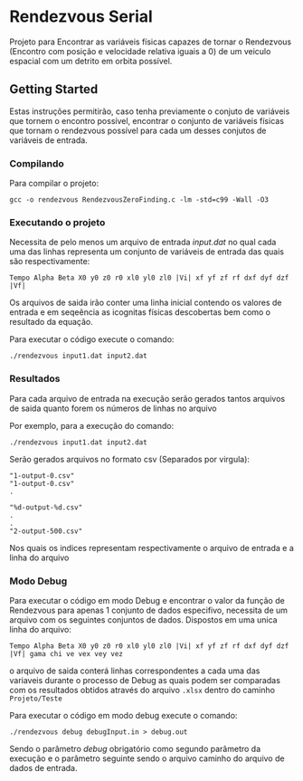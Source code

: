 # Rendezvous Serial

Projeto para Encontrar as variáveis físicas capazes de tornar o Rendezvous (Encontro com posição e velocidade relativa iguais a 0) de um veiculo espacial com um detrito em orbita possível.

## Getting Started

Estas instruções permitirão, caso tenha previamente o conjuto de variáveis que tornem o encontro possível, encontrar o conjunto de variáveis físicas que tornam o rendezvous possível para cada um desses conjutos de variáveis de entrada.

### Compilando

Para compilar o projeto:

```
gcc -o rendezvous RendezvousZeroFinding.c -lm -std=c99 -Wall -O3
```

### Executando o projeto

Necessita de pelo menos um arquivo de entrada *input.dat* no qual cada uma das linhas representa um conjunto de variáveis de entrada das quais são respectivamente:
```
Tempo Alpha Beta X0 y0 z0 r0 xl0 yl0 zl0 |Vi| xf yf zf rf dxf dyf dzf |Vf|
``` 

Os arquivos de saida irão conter uma linha inicial contendo os valores de entrada e em seqeência  as icognitas físicas descobertas bem como o resultado da equação.

Para executar o código execute o comando:
```
./rendezvous input1.dat input2.dat
```

### Resultados

Para cada arquivo de entrada na execução serão gerados tantos arquivos de saida quanto forem os números de linhas no arquivo

Por exemplo, para a execução do comando:
```
./rendezvous input1.dat input2.dat

```
Serão gerados arquivos no formato csv (Separados por virgula):

```
"1-output-0.csv"
"1-output-0.csv"
.

"%d-output-%d.csv"
.
.
"2-output-500.csv"
```
Nos quais os indices representam respectivamente o arquivo de entrada e a linha do arquivo


### Modo Debug
Para executar o código em modo Debug e encontrar o valor da função de Rendezvous para apenas 1 conjunto de dados especifivo, necessita de um arquivo com os seguintes conjuntos de dados.
Dispostos em uma unica linha do arquivo:
```
Tempo Alpha Beta X0 y0 z0 r0 xl0 yl0 zl0 |Vi| xf yf zf rf dxf dyf dzf |Vf| gama chi ve vex vey vez
```

o arquivo de saida conterá linhas correspondentes a cada uma das variaveis durante o processo de Debug as quais podem ser comparadas com os resultados obtidos através do arquivo `.xlsx` dentro do caminho `Projeto/Teste`

Para executar o código em modo debug execute o comando:
```
./rendezvous debug debugInput.in > debug.out
```
Sendo o parâmetro *debug* obrigatório como segundo parâmetro da execução e o parâmetro seguinte sendo o arquivo caminho do arquivo de dados de entrada.

